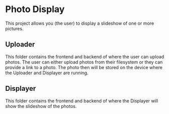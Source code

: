 # Photo Display

This project allows you (the user) to display a slideshow of one or more pictures.

## Uploader

This folder contains the frontend and backend of where the user can upload photos. The user can either upload photos from their filesystem or they can provide a link to a photo. The photo then will be stored on the device where the Uploader and Displayer are running.

## Displayer

This folder contains the frontend and backend of where the Displayer will show the slideshow of the photos.
